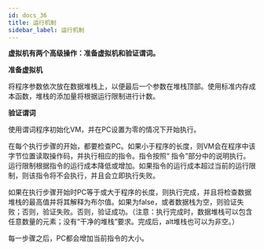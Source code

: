 ```yaml
---
id: docs_36
title: 运行机制
sidebar_label: 运行机制
---
```


**虚拟机有两个高级操作：准备虚拟机和验证谓词。**

**准备虚拟机**

将程序参数依次放在数据堆栈上，以便最后一个参数在堆栈顶部。使用标准内存成本函数，堆栈的添加量将根据运行限制进行计数。

**验证谓词**

使用谓词程序初始化VM，并在PC设置为零的情况下开始执行。

在每个执行步骤的开始，都要检查PC。如果小于程序的长度，则VM会在程序中该字节位置读取操作码，并执行相应的指令。指令按照“ 指令”部分中的说明执行。运行限制根据指令的运行成本降低或增加。如果指令的运行成本超过当前的运行限制，则该指令将不会执行，并且会立即执行失败。

如果在执行步骤开始时PC等于或大于程序的长度，则执行完成，并且将检查数据堆栈的最高值并将其解释为布尔值。如果为false，或者数据栈为空，则验证失败；否则，验证失败。否则，验证成功。（注意：执行完成时，数据堆栈可以包含任意数量的元素；没有“干净的堆栈”要求。完成后，alt堆栈也可以为非空。）

每一步骤之后，PC都会增加当前指令的大小。